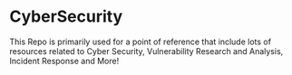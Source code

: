 # CyberSecurity
This Repo is primarily used for a point of reference that include lots of resources related to Cyber Security, Vulnerability Research and Analysis, Incident Response and More! 
